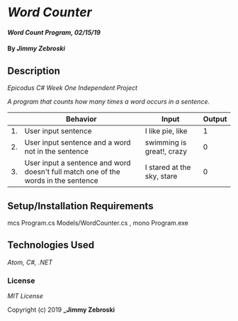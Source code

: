 # _Word Counter_

#### _Word Count Program, 02/15/19_

#### By _**Jimmy Zebroski**_

## Description

_Epicodus C# Week One Independent Project_

_A program that counts how many times a word occurs in a sentence._

|| Behavior  | Input  | Output  |
|---|---|---|---|
|1.| User input sentence  | I like pie, like   | 1 |
|2.| User input sentence and a word not in the sentence  | swimming is great!, crazy   | 0  |
|3.| User input a sentence and word doesn't full match one of the words in the sentence | I stared at the sky, stare | 0 |


## Setup/Installation Requirements

mcs Program.cs Models/WordCounter.cs , mono Program.exe

## Technologies Used

_Atom, C#, .NET_

### License

*MIT License*

Copyright (c) 2019 **_Jimmy Zebroski**
